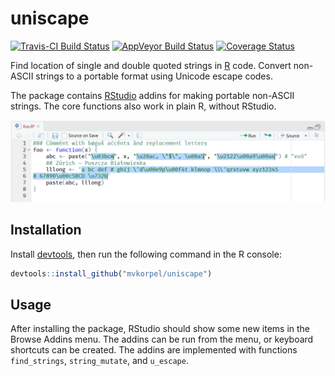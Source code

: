 # uniscape

[![Travis-CI Build Status](https://travis-ci.com/mvkorpel/uniscape.svg?branch=master)](https://travis-ci.com/mvkorpel/uniscape)
[![AppVeyor Build Status](https://ci.appveyor.com/api/projects/status/github/mvkorpel/uniscape?branch=master&svg=true)](https://ci.appveyor.com/project/mvkorpel/uniscape)
[![Coverage Status](https://img.shields.io/codecov/c/github/mvkorpel/uniscape/master.svg)](https://codecov.io/github/mvkorpel/uniscape?branch=master)

Find location of single and double quoted strings in
[R](https://www.r-project.org/) code. Convert non-ASCII strings to a portable
format using Unicode escape codes.

The package contains [RStudio](https://www.rstudio.com/) addins for making
portable non-ASCII strings. The core functions also work in plain R, without
RStudio.

![Strings converted with RStudio addin](https://raw.githubusercontent.com/mvkorpel/uniscape/master/media/escape_strings.png)
    
## Installation

Install [devtools](https://github.com/r-lib/devtools),
then run the following command in the R console:

```R
devtools::install_github("mvkorpel/uniscape")
```

## Usage

After installing the package, RStudio should show some new items in the Browse
Addins menu. The addins can be run from the menu, or keyboard shortcuts can be
created. The addins are implemented with functions `find_strings`,
`string_mutate`, and `u_escape`.
